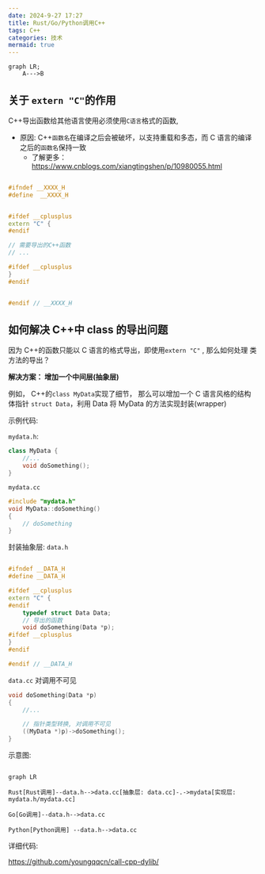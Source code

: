 ```yaml
---
date: 2024-9-27 17:27
title: Rust/Go/Python调用C++
tags: C++
categories: 技术
mermaid: true
---
```



```mermaid
graph LR;
    A--->B
```





## 关于 `extern "C"`的作用

C++导出函数给其他语言使用必须使用`C语言`格式的函数,

-   原因: C++`函数名`在编译之后会被破坏，以支持重载和多态，而 C 语言的编译之后的`函数名`保持一致
    -   了解更多： https://www.cnblogs.com/xiangtingshen/p/10980055.html

```cpp

#ifndef __XXXX_H
#define  __XXXX_H


#ifdef __cplusplus
extern "C" {
#endif

// 需要导出的C++函数
// ...

#ifdef __cplusplus
}
#endif


#endif // __XXXX_H

```

## 如何解决 C++中 class 的导出问题

因为 C++的函数只能以 C 语言的格式导出，即使用`extern "C"` , 那么如何处理 类方法的导出？

**解决方案： 增加一个中间层(抽象层)**

例如， C++的`class MyData`实现了细节， 那么可以增加一个 C 语言风格的结构体指针 `struct Data`，利用 Data 将 MyData 的方法实现封装(wrapper)

示例代码:

`mydata.h`:

```cpp
class MyData {
    //...
    void doSomething();
}
```

`mydata.cc`

```cpp
#include "mydata.h"
void MyData::doSomething()
{
    // doSomething
}

```

封装抽象层: `data.h`

```cpp

#ifndef __DATA_H
#define __DATA_H

#ifdef __cplusplus
extern "C" {
#endif
    typedef struct Data Data;
    // 导出的函数
    void doSomething(Data *p);
#ifdef __cplusplus
}
#endif

#endif // __DATA_H

```

`data.cc` 对调用不可见

```cpp
void doSomething(Data *p)
{
    //...

    // 指针类型转换, 对调用不可见
    ((MyData *)p)->doSomething();
}

```


示意图:

```mermaid

graph LR

Rust[Rust调用]--data.h-->data.cc[抽象层: data.cc]-.->mydata[实现层: mydata.h/mydata.cc]

Go[Go调用]--data.h-->data.cc

Python[Python调用] --data.h-->data.cc

```



详细代码:

https://github.com/youngqqcn/call-cpp-dylib/